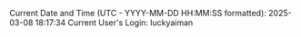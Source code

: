 Current Date and Time (UTC - YYYY-MM-DD HH:MM:SS formatted): 2025-03-08 18:17:34
Current User's Login: luckyaiman
